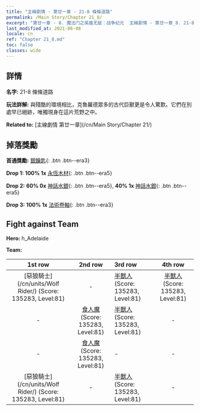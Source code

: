 ```yaml
---
title: "主線劇情 - 第廿一章 - 21-8 條條道路"
permalink: /Main Story/Chapter 21_8/
excerpt: "第廿一章 - 8. 魔法门之英雄无敌：战争纪元  主線劇情 - 第廿一章_8. 21-8 條條道路"
last_modified_at: 2021-06-08
locale: cn
ref: "Chapter 21_8.md"
toc: false
classes: wide
---
```


## 詳情

 **名字:** 21-8 條條道路

 **玩法詳解:** 與殘酷的環境相比，克魯羅德眾多的古代巨獸更是令人驚歎。它們在別處早已絕跡，唯獨現身在這片荒野之中。

 **Related to:** [主線劇情 第廿一章](/cn/Main Story/Chapter 21/)

## 掉落獎勵

 **首通獎勵:** [銀鑰匙](/cn/Items/con_693/){: .btn .btn--era3}

 **Drop 1:** **100% 1x** [永恆木材](/cn/Items/mat_69/){: .btn .btn--era5}

 **Drop 2:** **60% 0x** [神話水銀](/cn/Items/mat_63/){: .btn .btn--era5}, **40% 1x** [神話水銀](/cn/Items/mat_63/){: .btn .btn--era5}

 **Drop 3:** **100% 1x** [法術卷軸](/cn/Items/con_694/){: .btn .btn--era3}


## Fight against Team
 **Hero:** h_Adelaide

 **Team:**


  | 1st row | 2nd row | 3rd row | 4th row |
  |:----:|:----:|:----|:----:|
  | [惡狼騎士](/cn/units/Wolf Rider/) (Score: 135283, Level:81)  | - | [半獸人](/cn/units/Orc/) (Score: 135283, Level:81)  | [半獸人](/cn/units/Orc/) (Score: 135283, Level:81)  |
  | - | [食人魔](/cn/units/Ogre/) (Score: 135283, Level:81)  | [半獸人](/cn/units/Orc/) (Score: 135283, Level:81)  | - |
  | - | [食人魔](/cn/units/Ogre/) (Score: 135283, Level:81)  | - | - |
  | [惡狼騎士](/cn/units/Wolf Rider/) (Score: 135283, Level:81)  | - | [半獸人](/cn/units/Orc/) (Score: 135283, Level:81)  | - |



